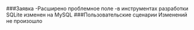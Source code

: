 ###Заявка
-Расширено проблемное поле
-в инструментах разработки SQLite изменен на MySQL
###Пользовательские сценарии
Изменений не произошло
